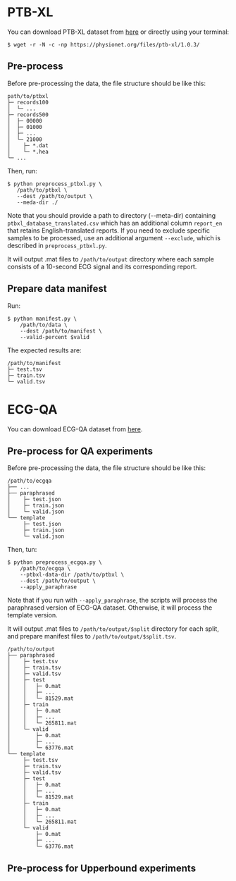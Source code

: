 # PTB-XL
You can download PTB-XL dataset from [here](https://physionet.org/content/ptb-xl/1.0.3/) or directly using your terminal:
```shell script
$ wget -r -N -c -np https://physionet.org/files/ptb-xl/1.0.3/
```

## Pre-process
Before pre-processing the data, the file structure should be like this:
```
path/to/ptbxl
├─ records100
│  └─ ...
├─ records500
│  ├─ 00000
│  ├─ 01000
│  ├─ ...
│  └─ 21000
│    ├─ *.dat
│    └─ *.hea
└─ ...
```
Then, run:
```shell script
$ python preprocess_ptbxl.py \
   /path/to/ptbxl \
   --dest /path/to/output \
   --meda-dir ./
```
Note that you should provide a path to directory (--meta-dir) containing `ptbxl_database_translated.csv` which has an additional column `report_en` that retains English-translated reports.
If you need to exclude specific samples to be processed, use an additional argument `--exclude`, which is described in `preprocess_ptbxl.py`.

It will output .mat files to `/path/to/output` directory where each sample consists of a 10-second ECG signal and its corresponding report.

## Prepare data manifest
Run:
```shell script
$ python manifest.py \
    /path/to/data \
    --dest /path/to/manifest \
    --valid-percent $valid
```
The expected results are:
```
/path/to/manifest
├─ test.tsv
├─ train.tsv
└─ valid.tsv
```

# ECG-QA
You can download ECG-QA dataset from [here](https://github.com/Jwoo5/ecg-qa).

## Pre-process for QA experiments
Before pre-processing the data, the file structure should be like this:
```
/path/to/ecgqa
├── ...
├── paraphrased
│    ├─ test.json
│    ├─ train.json
│    └─ valid.json
└── template
     ├─ test.json
     ├─ train.json
     └─ valid.json
```
Then, tun:
```shell script
$ python preprocess_ecgqa.py \
    /path/to/ecgqa \
    --ptbxl-data-dir /path/to/ptbxl \
    --dest /path/to/output \
    --apply_paraphrase
```
Note that if you run with `--apply_paraphrase`, the scripts will process the paraphrased version of ECG-QA dataset. Otherwise, it will process the template version.

It will output .mat files to `/path/to/output/$split` directory for each split, and prepare manifest files to `/path/to/output/$split.tsv`.
```
/path/to/output
├── paraphrased
│    ├─ test.tsv
│    ├─ train.tsv
│    ├─ valid.tsv
│    ├─ test
│    │   ├─ 0.mat
│    │   ├─ ...
│    │   └─ 81529.mat
│    ├─ train
│    │   ├─ 0.mat
│    │   ├─ ...
│    │   └─ 265811.mat
│    └─ valid
│        ├─ 0.mat
│        ├─ ...
│        └─ 63776.mat
└── template
     ├─ test.tsv
     ├─ train.tsv
     ├─ valid.tsv
     ├─ test
     │   ├─ 0.mat
     │   ├─ ...
     │   └─ 81529.mat
     ├─ train
     │   ├─ 0.mat
     │   ├─ ...
     │   └─ 265811.mat
     └─ valid
         ├─ 0.mat
         ├─ ...
         └─ 63776.mat
```

## Pre-process for Upperbound experiments
